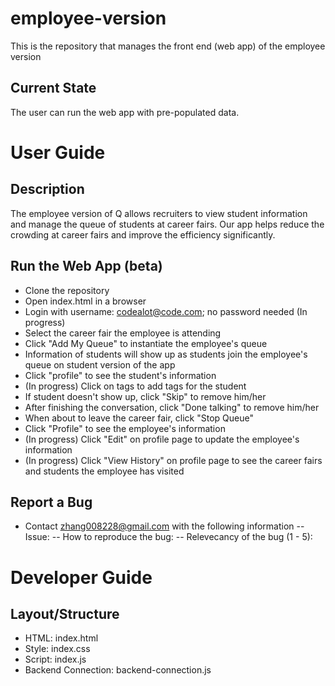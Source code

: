 # employee-version
This is the repository that manages the front end (web app) of the employee version

## Current State
The user can run the web app with pre-populated data.

# User Guide
## Description
The employee version of Q allows recruiters to view student information and manage the queue of students at career fairs. Our app helps reduce the crowding at career fairs and improve the efficiency significantly.

## Run the Web App (beta)
 - Clone the repository
 - Open index.html in a browser
 - Login with username: codealot@code.com; no password needed (In progress)
 - Select the career fair the employee is attending
 - Click "Add My Queue" to instantiate the employee's queue
 - Information of students will show up as students join the employee's queue on student version of the app
 - Click "profile" to see the student's information
 - (In progress) Click on tags to add tags for the student
 - If student doesn't show up, click "Skip" to remove him/her
 - After finishing the conversation, click "Done talking" to remove him/her
 - When about to leave the career fair, click "Stop Queue"
 - Click "Profile" to see the employee's information
 - (In progress) Click "Edit" on profile page to update the employee's information
 - (In progress) Click "View History" on profile page to see the career fairs and students the employee has visited
 
 ## Report a Bug
  - Contact zhang008228@gmail.com with the following information
  -- Issue:
  -- How to reproduce the bug:
  -- Relevecancy of the bug (1 - 5):
  
  # Developer Guide
  ## Layout/Structure
   - HTML: index.html
   - Style: index.css
   - Script: index.js
   - Backend Connection: backend-connection.js
